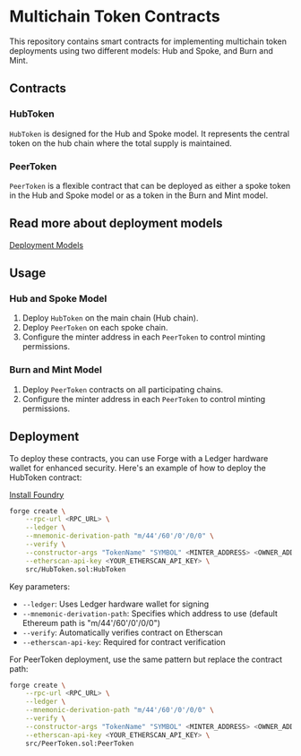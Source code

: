 # Multichain Token Contracts

This repository contains smart contracts for implementing multichain token deployments using two different models: Hub and Spoke, and Burn and Mint.

## Contracts

### HubToken

`HubToken` is designed for the Hub and Spoke model. It represents the central token on the hub chain where the total supply is maintained.

### PeerToken

`PeerToken` is a flexible contract that can be deployed as either a spoke token in the Hub and Spoke model or as a token in the Burn and Mint model.

## Read more about deployment models

[Deployment Models](https://docs.wormhole.com/wormhole/native-token-transfers/overview/deployment-models) 

## Usage

### Hub and Spoke Model

1. Deploy `HubToken` on the main chain (Hub chain).
2. Deploy `PeerToken` on each spoke chain.
3. Configure the minter address in each `PeerToken` to control minting permissions.

### Burn and Mint Model

1. Deploy `PeerToken` contracts on all participating chains.
2. Configure the minter address in each `PeerToken` to control minting permissions.

## Deployment

To deploy these contracts, you can use Forge with a Ledger hardware wallet for enhanced security. Here's an example of how to deploy the HubToken contract:

[Install Foundry](https://book.getfoundry.sh/getting-started/installation)

```bash
forge create \
    --rpc-url <RPC_URL> \
    --ledger \
    --mnemonic-derivation-path "m/44'/60'/0'/0/0" \
    --verify \
    --constructor-args "TokenName" "SYMBOL" <MINTER_ADDRESS> <OWNER_ADDRESS> \
    --etherscan-api-key <YOUR_ETHERSCAN_API_KEY> \
    src/HubToken.sol:HubToken
```

Key parameters:
- `--ledger`: Uses Ledger hardware wallet for signing
- `--mnemonic-derivation-path`: Specifies which address to use (default Ethereum path is "m/44'/60'/0'/0/0")
- `--verify`: Automatically verifies contract on Etherscan
- `--etherscan-api-key`: Required for contract verification

For PeerToken deployment, use the same pattern but replace the contract path:

```bash
forge create \
    --rpc-url <RPC_URL> \
    --ledger \
    --mnemonic-derivation-path "m/44'/60'/0'/0/0" \
    --verify \
    --constructor-args "TokenName" "SYMBOL" <MINTER_ADDRESS> <OWNER_ADDRESS> \
    --etherscan-api-key <YOUR_ETHERSCAN_API_KEY> \
    src/PeerToken.sol:PeerToken
```